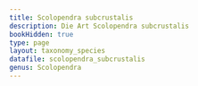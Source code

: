 ```yaml
---
title: Scolopendra subcrustalis
description: Die Art Scolopendra subcrustalis
bookHidden: true
type: page
layout: taxonomy_species
datafile: scolopendra_subcrustalis
genus: Scolopendra
---
```


